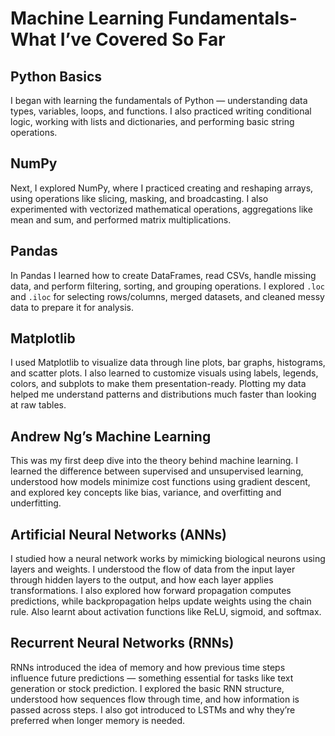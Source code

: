 # Machine Learning Fundamentals- What I’ve Covered So Far

## Python Basics
I began with learning the fundamentals of Python — understanding data types, variables, loops, and functions. I also practiced writing conditional logic, working with lists and dictionaries, and performing basic string operations. 

## NumPy
Next, I explored NumPy, where I practiced creating and reshaping arrays, using operations like slicing, masking, and broadcasting. I also experimented with vectorized mathematical operations, aggregations like mean and sum, and performed matrix multiplications. 

## Pandas
In Pandas I learned how to create DataFrames, read CSVs, handle missing data, and perform filtering, sorting, and grouping operations. I explored `.loc` and `.iloc` for selecting rows/columns, merged datasets, and cleaned messy data to prepare it for analysis. 

## Matplotlib
I used Matplotlib to visualize data through line plots, bar graphs, histograms, and scatter plots. I also learned to customize visuals using labels, legends, colors, and subplots to make them presentation-ready. Plotting my data helped me understand patterns and distributions much faster than looking at raw tables. 

## Andrew Ng’s Machine Learning
This was my first deep dive into the theory behind machine learning. I learned the difference between supervised and unsupervised learning, understood how models minimize cost functions using gradient descent, and explored key concepts like bias, variance, and overfitting and underfitting.

## Artificial Neural Networks (ANNs)
I studied how a neural network works by mimicking biological neurons using layers and weights. I understood the flow of data from the input layer through hidden layers to the output, and how each layer applies transformations. I also explored how forward propagation computes predictions, while backpropagation helps update weights using the chain rule. Also learnt about activation functions like ReLU, sigmoid, and softmax.

## Recurrent Neural Networks (RNNs)
RNNs introduced the idea of memory and how previous time steps influence future predictions — something essential for tasks like text generation or stock prediction. I explored the basic RNN structure, understood how sequences flow through time, and how information is passed across steps. I also got introduced to LSTMs and why they’re preferred when longer memory is needed.

